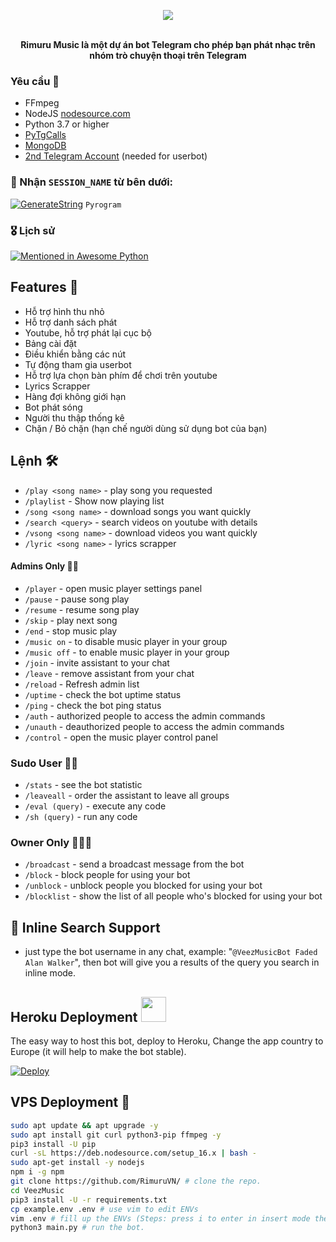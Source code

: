 <p align="center"><a href="https://t.me/VeezMusicBot"><img src="https://image.lag.vn/upload/news/21/09/15/tensei-shitara-slime-datta-ken-tap-48-7_QLNX.jpg"></a></p>
<p align="center">
    <br><b>Rimuru Music là một dự án bot Telegram cho phép bạn phát nhạc trên nhóm trò chuyện thoại trên Telegram</b><br>
</p>


<h3>Yêu cầu 📝</h3>

- FFmpeg
- NodeJS [nodesource.com](https://nodesource.com/)
- Python 3.7 or higher
- [PyTgCalls](https://github.com/pytgcalls/pytgcalls)
- [MongoDB](https://cloud.mongodb.com/)
- [2nd Telegram Account](https://telegram.org/blog/themes-accounts#multiple-accounts) (needed for userbot)

### 🧪 Nhận `SESSION_NAME` từ bên dưới:

[![GenerateString](https://img.shields.io/badge/repl.it-generateString-yellowgreen)](https://replit.com/@levinalab/StringSession#main.py) ``Pyrogram``

### 🎖 Lịch sử

[![Mentioned in Awesome Python](https://awesome.re/mentioned-badge.svg)](https://github.com/RimuruVN/VCPlayMusic)

## Features 🔮

- Hỗ trợ hình thu nhỏ
- Hỗ trợ danh sách phát
- Youtube, hỗ trợ phát lại cục bộ
- Bảng cài đặt
- Điều khiển bằng các nút
- Tự động tham gia userbot
- Hỗ trợ lựa chọn bàn phím để chơi trên youtube
- Lyrics Scrapper
- Hàng đợi không giới hạn
- Bot phát sóng
- Người thu thập thống kê
- Chặn / Bỏ chặn (hạn chế người dùng sử dụng bot của bạn)

## Lệnh 🛠

- `/play <song name>` - play song you requested
- `/playlist` - Show now playing list
- `/song <song name>` - download songs you want quickly
- `/search <query>` - search videos on youtube with details
- `/vsong <song name>` - download videos you want quickly
- `/lyric <song name>` - lyrics scrapper

#### Admins Only 👷‍♂️
- `/player` - open music player settings panel
- `/pause` - pause song play
- `/resume` - resume song play
- `/skip` - play next song
- `/end` - stop music play
- `/music on` - to disable music player in your group
- `/music off` - to enable music player in your group
- `/join` - invite assistant to your chat
- `/leave` - remove assistant from your chat
- `/reload` - Refresh admin list
- `/uptime` - check the bot uptime status
- `/ping` - check the bot ping status
- `/auth` - authorized people to access the admin commands
- `/unauth` - deauthorized people to access the admin commands
- `/control` - open the music player control panel

### Sudo User 🧙‍♂️
- `/stats` - see the bot statistic
- `/leaveall` - order the assistant to leave all groups
- `/eval (query)` - execute any code
- `/sh (query)` - run any code

### Owner Only 👨🏻‍✈️
- `/broadcast` - send a broadcast message from the bot
- `/block` - block people for using your bot
- `/unblock` - unblock people you blocked for using your bot
- `/blocklist` - show the list of all people who's blocked for using your bot

## 🔎 Inline Search Support
- just type the bot username in any chat, example: "`@VeezMusicBot Faded Alan Walker`", then bot will give you a results of the query you search in inline mode.

## Heroku Deployment <img src="./etc/Kenpurple.gif" width="40px">
The easy way to host this bot, deploy to Heroku, Change the app country to Europe (it will help to make the bot stable).

[![Deploy](https://www.herokucdn.com/deploy/button.svg)](https://heroku.com/deploy?template=https://github.com/RimiruVN/VCPlayMusic)

## VPS Deployment 📡

```sh
sudo apt update && apt upgrade -y
sudo apt install git curl python3-pip ffmpeg -y
pip3 install -U pip
curl -sL https://deb.nodesource.com/setup_16.x | bash -
sudo apt-get install -y nodejs
npm i -g npm
git clone https://github.com/RimuruVN/ # clone the repo.
cd VeezMusic
pip3 install -U -r requirements.txt
cp example.env .env # use vim to edit ENVs
vim .env # fill up the ENVs (Steps: press i to enter in insert mode then edit the file. Press Esc to exit the editing mode then type :wq! and press Enter key to save the file).
python3 main.py # run the bot.
```
